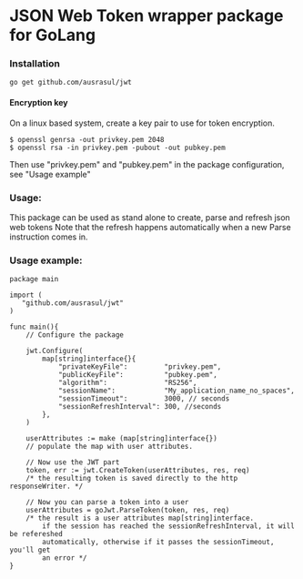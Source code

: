 # JSON Web Token wrapper package for GoLang

### Installation
```
go get github.com/ausrasul/jwt
```

#### Encryption key

On a linux based system, create a key pair to use for token encryption.
```
$ openssl genrsa -out privkey.pem 2048
$ openssl rsa -in privkey.pem -pubout -out pubkey.pem
```

Then use "privkey.pem" and "pubkey.pem" in the package configuration, see "Usage example"

### Usage:

This package can be used as stand alone to create, parse and refresh json web tokens
Note that the refresh happens automatically when a new Parse instruction comes in.

### Usage example:

```
package main

import (
   "github.com/ausrasul/jwt"
)

func main(){
	// Configure the package
	
	jwt.Configure(
		map[string]interface{}{
			"privateKeyFile":         "privkey.pem",
			"publicKeyFile":          "pubkey.pem",
			"algorithm":              "RS256",
			"sessionName":            "My_application_name_no_spaces",
			"sessionTimeout":         3000, // seconds
			"sessionRefreshInterval": 300, //seconds
		},
	)
	
	userAttributes := make (map[string]interface{})
	// populate the map with user attributes.
	
	// Now use the JWT part
	token, err := jwt.CreateToken(userAttributes, res, req)
	/* the resulting token is saved directly to the http responseWriter. */
	
	// Now you can parse a token into a user
	userAttributes = goJwt.ParseToken(token, res, req)
	/* the result is a user attributes map[string]interface.
		if the session has reached the sessionRefreshInterval, it will be refereshed
		automatically, otherwise if it passes the sessionTimeout, you'll get
		an error */
}

```

